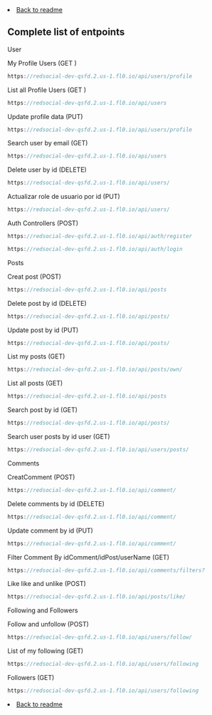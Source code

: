 
<li> <a href="/README.md">Back to readme</a> </li>

## Complete list of entpoints

User

My Profile Users (GET )
````jsx
https://redsocial-dev-qsfd.2.us-1.fl0.io/api/users/profile
````

List all Profile Users (GET )
````jsx
https://redsocial-dev-qsfd.2.us-1.fl0.io/api/users
````

Update profile data (PUT)
````jsx
https://redsocial-dev-qsfd.2.us-1.fl0.io/api/users/profile
````


Search user by email (GET)
````jsx
https://redsocial-dev-qsfd.2.us-1.fl0.io/api/users
````
Delete user by id (DELETE)
````jsx
https://redsocial-dev-qsfd.2.us-1.fl0.io/api/users/
````
Actualizar role de usuario por id (PUT)
````jsx
https://redsocial-dev-qsfd.2.us-1.fl0.io/api/users/
````

Auth Controllers (POST)
````jsx
https://redsocial-dev-qsfd.2.us-1.fl0.io/api/auth/register
````
````jsx
https://redsocial-dev-qsfd.2.us-1.fl0.io/api/auth/login
````
Posts

Creat post (POST)
````jsx
https://redsocial-dev-qsfd.2.us-1.fl0.io/api/posts
````

Delete post by id (DELETE)
````jsx
https://redsocial-dev-qsfd.2.us-1.fl0.io/api/posts/
````

Update post by id (PUT)
````jsx
https://redsocial-dev-qsfd.2.us-1.fl0.io/api/posts/
````

List my posts (GET)
````jsx
https://redsocial-dev-qsfd.2.us-1.fl0.io/api/posts/own/
````

List all posts (GET)
````jsx
https://redsocial-dev-qsfd.2.us-1.fl0.io/api/posts
````
Search post by id (GET)
````jsx
https://redsocial-dev-qsfd.2.us-1.fl0.io/api/posts/
````
Search user posts by id user (GET)

````jsx
https://redsocial-dev-qsfd.2.us-1.fl0.io/api/users/posts/
````

Comments

CreatComment (POST)
````jsx
https://redsocial-dev-qsfd.2.us-1.fl0.io/api/comment/
````
Delete comments by id (DELETE)
````jsx
https://redsocial-dev-qsfd.2.us-1.fl0.io/api/comment/
````
Update comment by id (PUT)
````jsx
https://redsocial-dev-qsfd.2.us-1.fl0.io/api/comment/
````
Filter Comment By idComment/idPost/userName (GET)
````jsx
https://redsocial-dev-qsfd.2.us-1.fl0.io/api/comments/filters?
````
Like
like and unlike (POST)

````jsx
https://redsocial-dev-qsfd.2.us-1.fl0.io/api/posts/like/
````
Following and Followers

Follow and unfollow (POST)
````jsx
https://redsocial-dev-qsfd.2.us-1.fl0.io/api/users/follow/
````
List of my following (GET)
````jsx
https://redsocial-dev-qsfd.2.us-1.fl0.io/api/users/following
````
Followers (GET)
````jsx
https://redsocial-dev-qsfd.2.us-1.fl0.io/api/users/following
````
<li> <a href="/README.md">Back to readme</a> </li>
